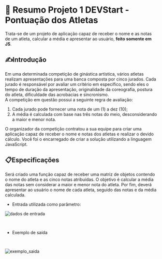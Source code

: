 # 📝 Resumo Projeto 1 DEVStart - Pontuação dos Atletas
Trata-se de um projeto de aplicação capaz de receber o nome e as notas de um atleta, calcular a média e apresentar ao usuário, <strong>feito somente em JS</strong>.

<h2>✍️Introdução</h2>
<p>

Em uma determinada competição de ginástica artística, vários atletas realizam apresentações para uma banca composta por cinco jurados. Cada jurado é responsável por avaliar um critério em específico, sendo eles o tempo de duração da apresentação, originalidade da coreografia, postura do atleta, dificuldade das acrobacias e sincronismo.<br>
A competição em questão possui a seguinte regra de avaliação:<br>
<ol>
  <li>Cada jurado pode fornecer uma nota de um (1) a dez (10);</li>
  <li>A média é calculada com base nas três notas do meio, desconsiderando a maior e menor nota.</li>
  </ol>
 
O organizador da competição contratou a sua equipe para criar uma aplicação capaz de receber o nome e notas dos atletas e realizar o devido cálculo. Você foi o encarregado de criar a solução utilizando a linguagem JavaScript.
</p>

<h2>📋Especificações</h2>
<p>
Será criado uma função capaz de receber uma matriz de objetos contendo o nome do atleta e as cinco notas atribuídas. O objetivo é calcular a média das notas sem considerar a maior e menor nota do atleta. Por fim, deverá apresentar ao usuário o nome de cada atleta, seguido das notas e da média calculada.<br>

<ul>
  <li>Entrada utilizada como parâmetro:</li>
</ul>
</p>


![dados de entrada](https://user-images.githubusercontent.com/105760259/211880054-459c80f2-5302-46ac-a3af-f27cdf8001cc.png)

<br>

<p> 
<ul>
  <li>Exemplo de saída </li>
</ul>
</p>
<br>

![exemplo_saida](https://user-images.githubusercontent.com/105760259/211892220-81261083-27c1-45b6-af9c-2a4d141d9589.png)
